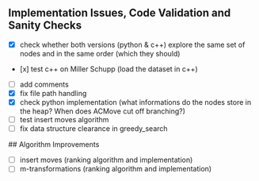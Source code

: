 ## Implementation Issues, Code Validation and Sanity Checks

- [x] check whether both versions (python & c++) explore the same set of nodes and in the same order (which they should) 
- [x] test c++ on Miller Schupp (load the dataset in c++) 
- [ ] add comments
- [x] fix file path handling
- [x] check python implementation (what informations do the nodes store in the heap? When does ACMove cut off branching?) 
- [ ] test insert moves algorithm
- [ ] fix data structure clearance in greedy_search

## Algorithm Improvements

- [ ] insert moves (ranking algorithm and implementation)
- [ ] m-transformations (ranking algorithm and implementation)

